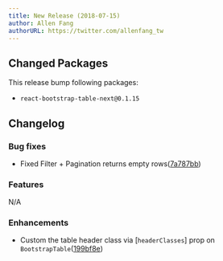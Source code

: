 ```yaml
---
title: New Release (2018-07-15)
author: Allen Fang
authorURL: https://twitter.com/allenfang_tw
---
```


## Changed Packages

This release bump following packages:

* `react-bootstrap-table-next@0.1.15`

## Changelog

### Bug fixes
* Fixed Filter + Pagination returns empty rows([7a787bb](https://github.com/react-bootstrap-table/react-bootstrap-table2/commit/7a787bb1351170b3df6d8ad06a3c92ad34752985))

### Features
N/A

### Enhancements
* Custom the table header class via [`headerClasses`] prop on `BootstrapTable`([199bf8e](https://github.com/react-bootstrap-table/react-bootstrap-table2/pull/414/commits/199bf8eea3fdbeee1111536036cc8dec0f3205b0))